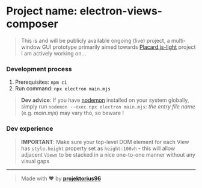 # Project name: electron-views-composer

> This is and will be publicly available ongoing (live) project, a multi-window GUI prototype primarily aimed towards [Placard.js-light](https://github.com/projektorius96/Placard.js-light) project I am actively working on...

### Development process

1. Prerequisites: `npm ci`
2. Run command: `npx electron main.mjs`

> **Dev advice**: If you have [nodemon](https://www.npmjs.com/package/nodemon) installed on your system globally, simply run `nodemon --exec npx electron main.mjs`: _the entry file name_ (e.g. _main.mjs_) may vary tho, so beware !

### Dev experience

> **IMPORTANT**: Make sure your top-level DOM element for each View has `style.height` property set as `height:100vh` - this will allow adjacent `Views` to be stacked in a nice one-to-one manner without any visual gaps

---

> Made with ♥ by [**projektorius96**](https://github.com/projektorius96)